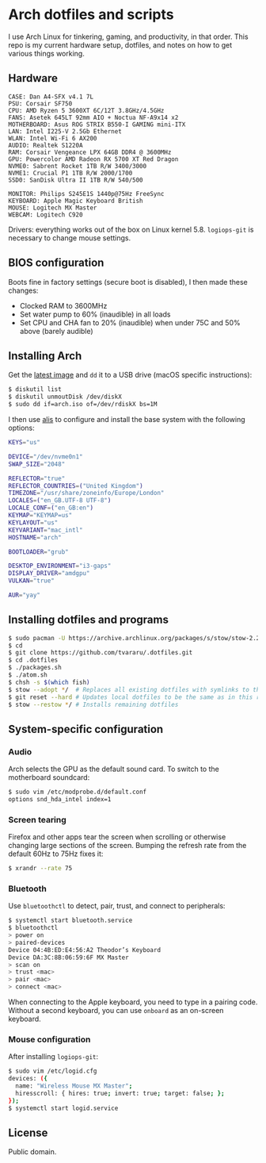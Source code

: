 # Arch dotfiles and scripts

I use Arch Linux for tinkering, gaming, and productivity, in that order. This repo is my current hardware setup, dotfiles, and notes on how to get various things working.

## Hardware

```
CASE: Dan A4-SFX v4.1 7L
PSU: Corsair SF750
CPU: AMD Ryzen 5 3600XT 6C/12T 3.8GHz/4.5GHz
FANS: Asetek 645LT 92mm AIO + Noctua NF-A9x14 x2
MOTHERBOARD: Asus ROG STRIX B550-I GAMING mini-ITX
LAN: Intel I225-V 2.5Gb Ethernet
WLAN: Intel Wi-Fi 6 AX200
AUDIO: Realtek S1220A
RAM: Corsair Vengeance LPX 64GB DDR4 @ 3600MHz
GPU: Powercolor AMD Radeon RX 5700 XT Red Dragon
NVME0: Sabrent Rocket 1TB R/W 3400/3000
NVME1: Crucial P1 1TB R/W 2000/1700
SSD0: SanDisk Ultra II 1TB R/W 540/500

MONITOR: Philips S245E1S 1440p@75Hz FreeSync
KEYBOARD: Apple Magic Keyboard British
MOUSE: Logitech MX Master
WEBCAM: Logitech C920
```

Drivers: everything works out of the box on Linux kernel 5.8. `logiops-git` is necessary to change mouse settings.

## BIOS configuration

Boots fine in factory settings (secure boot is disabled), I then made these changes:

- Clocked RAM to 3600MHz
- Set water pump to 60% (inaudible) in all loads
- Set CPU and CHA fan to 20% (inaudible) when under 75C and 50% above (barely audible)

## Installing Arch

Get the [latest image](https://www.archlinux.org/download/) and `dd` it to a USB drive (macOS specific instructions):

```bash
$ diskutil list
$ diskutil unmoutDisk /dev/diskX
$ sudo dd if=arch.iso of=/dev/rdiskX bs=1M
```

I then use [alis](https://github.com/picodotdev/alis) to configure and install the base system with the following options:

```bash
KEYS="us"

DEVICE="/dev/nvme0n1"
SWAP_SIZE="2048"

REFLECTOR="true"
REFLECTOR_COUNTRIES=("United Kingdom")
TIMEZONE="/usr/share/zoneinfo/Europe/London"
LOCALES=("en_GB.UTF-8 UTF-8")
LOCALE_CONF=("en_GB:en")
KEYMAP="KEYMAP=us"
KEYLAYOUT="us"
KEYVARIANT="mac_intl"
HOSTNAME="arch"

BOOTLOADER="grub"

DESKTOP_ENVIRONMENT="i3-gaps"
DISPLAY_DRIVER="amdgpu"
VULKAN="true"

AUR="yay"
```

## Installing dotfiles and programs

```bash
$ sudo pacman -U https://archive.archlinux.org/packages/s/stow/stow-2.2.2-5-any.pkg.tar.xz # Older version until https://github.com/aspiers/stow/issues/65 is resolved
$ cd
$ git clone https://github.com/tvararu/.dotfiles.git
$ cd .dotfiles
$ ./packages.sh
$ ./atom.sh
$ chsh -s $(which fish)
$ stow --adopt */  # Replaces all existing dotfiles with symlinks to this repo
$ git reset --hard # Updates local dotfiles to be the same as in this repo
$ stow --restow */ # Installs remaining dotfiles
```

## System-specific configuration

### Audio

Arch selects the GPU as the default sound card. To switch to the motherboard soundcard:

```bash
$ sudo vim /etc/modprobe.d/default.conf
options snd_hda_intel index=1
```

### Screen tearing

Firefox and other apps tear the screen when scrolling or otherwise changing large sections of the screen. Bumping the refresh rate from the default 60Hz to 75Hz fixes it:

```bash
$ xrandr --rate 75
```

### Bluetooth

Use `bluetoothctl` to detect, pair, trust, and connect to peripherals:

```bash
$ systemctl start bluetooth.service
$ bluetoothctl
> power on
> paired-devices
Device 04:4B:ED:E4:56:A2 Theodor’s Keyboard
Device DA:3C:8B:06:59:6F MX Master
> scan on
> trust <mac>
> pair <mac>
> connect <mac>
```

When connecting to the Apple keyboard, you need to type in a pairing code. Without a second keyboard, you can use `onboard` as an on-screen keyboard.

### Mouse configuration

After installing `logiops-git`:

```bash
$ sudo vim /etc/logid.cfg
devices: ({
  name: "Wireless Mouse MX Master";
  hiresscroll: { hires: true; invert: true; target: false; };
});
$ systemctl start logid.service
```

## License

Public domain.
